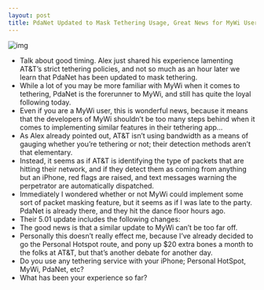 ```yaml
---
layout: post
title: PdaNet Updated to Mask Tethering Usage, Great News for MyWi Users
---
```

![img](http://media.idownloadblog.com/wp-content/uploads/2011/05/PdaNet.png)
* Talk about good timing. Alex just shared his experience lamenting AT&T’s strict tethering policies, and not so much as an hour later we learn that PdaNet has been updated to mask tethering.
* While a lot of you may be more familiar with MyWi when it comes to tethering, PdaNet is the forerunner to MyWi, and still has quite the loyal following today.
* Even if you are a MyWi user, this is wonderful news, because it means that the developers of MyWi shouldn’t be too many steps behind when it comes to implementing similar features in their tethering app…
* As Alex already pointed out, AT&T isn’t using bandwidth as a means of gauging whether you’re tethering or not; their detection methods aren’t that elementary.
* Instead, it seems as if AT&T is identifying the type of packets that are hitting their network, and if they detect them as coming from anything but an iPhone, red flags are raised, and text messages warning the perpetrator are automatically dispatched.
* Immediately I wondered whether or not MyWi could implement some sort of packet masking feature, but it seems as if I was late to the party. PdaNet is already there, and they hit the dance floor hours ago.
* Their 5.01 update includes the following changes:
* The good news is that a similar update to MyWi can’t be too far off.
* Personally this doesn’t really effect me, because I’ve already decided to go the Personal Hotspot route, and pony up $20 extra bones a month to the folks at AT&T, but that’s another debate for another day.
* Do you use any tethering service with your iPhone; Personal HotSpot, MyWi, PdaNet, etc?
* What has been your experience so far?

